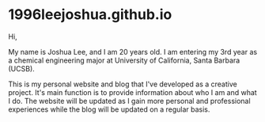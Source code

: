 # 1996leejoshua.github.io

Hi, 

My name is Joshua Lee, and I am 20 years old. I am entering my 3rd year as a chemical engineering major at University of California, Santa Barbara (UCSB). 

This is my personal website and blog that I've developed as a creative project. It's main function is to provide information about who I am and what I do. The website will be updated as I gain more personal and professional experiences while the blog will be updated on a regular basis.
